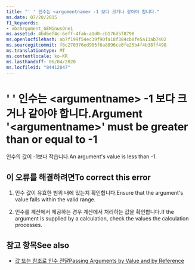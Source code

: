 ```yaml
---
title: "' ' 인수는 <argumentname> -1 보다 크거나 같아야 합니다."
ms.date: 07/20/2015
f1_keywords:
- vbrArgument_GEMinusOne1
ms.assetid: 4bdbef4c-6eff-4fab-a1d0-cb176d5f8798
ms.openlocfilehash: ab7f199f54ec39f90fa18f384cb8fe5a13ab7402
ms.sourcegitcommit: f8c270376ed905f6a8896ce0fe25b4f4b38ff498
ms.translationtype: MT
ms.contentlocale: ko-KR
ms.lasthandoff: 06/04/2020
ms.locfileid: "84412847"
---
```

# <a name="argument-argumentname-must-be-greater-than-or-equal-to--1"></a><span data-ttu-id="152fd-102">' ' 인수는 \<argumentname> -1 보다 크거나 같아야 합니다.</span><span class="sxs-lookup"><span data-stu-id="152fd-102">Argument '\<argumentname>' must be greater than or equal to -1</span></span>
<span data-ttu-id="152fd-103">인수의 값이 -1보다 작습니다.</span><span class="sxs-lookup"><span data-stu-id="152fd-103">An argument's value is less than -1.</span></span>  
  
## <a name="to-correct-this-error"></a><span data-ttu-id="152fd-104">이 오류를 해결하려면</span><span class="sxs-lookup"><span data-stu-id="152fd-104">To correct this error</span></span>  
  
1. <span data-ttu-id="152fd-105">인수 값이 유효한 범위 내에 있는지 확인합니다.</span><span class="sxs-lookup"><span data-stu-id="152fd-105">Ensure that the argument's value falls within the valid range.</span></span>  
  
2. <span data-ttu-id="152fd-106">인수를 계산에서 제공하는 경우 계산에서 처리하는 값을 확인합니다.</span><span class="sxs-lookup"><span data-stu-id="152fd-106">If the argument is supplied by a calculation, check the values the calculation processes.</span></span>  
  
## <a name="see-also"></a><span data-ttu-id="152fd-107">참고 항목</span><span class="sxs-lookup"><span data-stu-id="152fd-107">See also</span></span>

- [<span data-ttu-id="152fd-108">값 또는 참조로 인수 전달</span><span class="sxs-lookup"><span data-stu-id="152fd-108">Passing Arguments by Value and by Reference</span></span>](../programming-guide/language-features/procedures/passing-arguments-by-value-and-by-reference.md)
